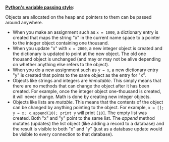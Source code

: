 <u>**Python's variable passing style**</u>:

Objects are allocated on the heap and pointers to them can be passed around anywhere.

- When you make an assignment such as `x = 1000`, a dictionary entry is created that maps the string "x" in the current name space to a pointer to the integer object containing one thousand.
- When you update "x" with `x = 2000`, a new integer object is created and the dictionary is updated to point at the new object. The old one thousand object is unchanged (and may or may not be alive depending on whether anything else refers to the object).
- When you do a new assignment such as `y = x`, a new dictionary entry "y" is created that points to the same object as the entry for "x".
- Objects like strings and integers are *immutable*. This simply means that there are no methods that can change the object after it has been created. For example, once the integer object one-thousand is created, it will never change. Math is done by creating new integer objects.
- Objects like lists are *mutable*. This means that the contents of the object can be changed by anything pointing to the object. For example, `x = []; y = x; x.append(10); print y` will print `[10]`. The empty list was created. Both "x" and "y" point to the same list. The *append* method mutates (updates) the list object (like adding a record to a database) and the result is visible to both "x" and "y" (just as a database update would be visible to every connection to that database).